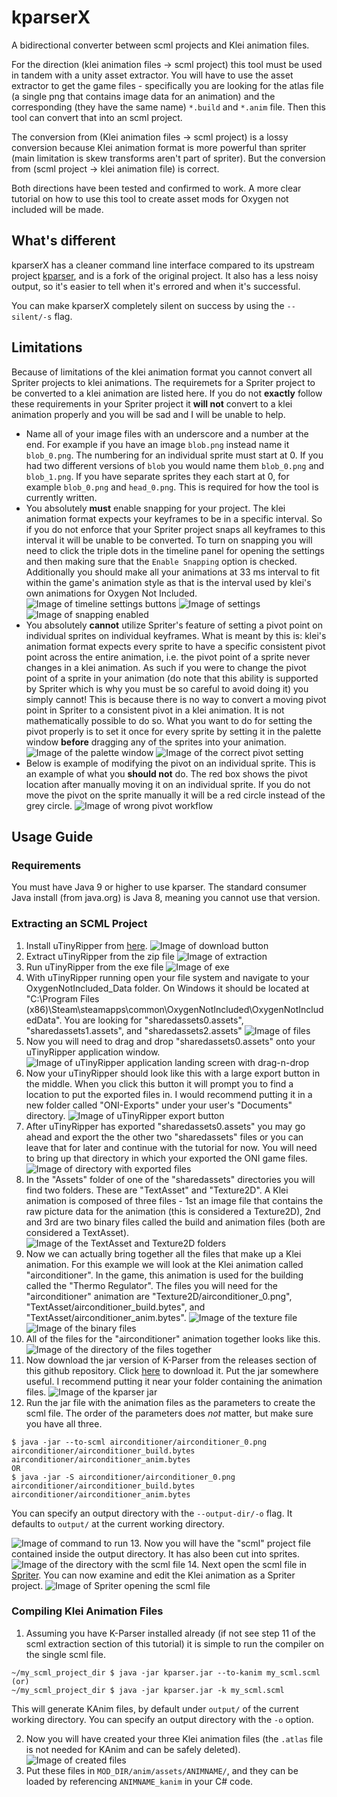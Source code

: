 # kparserX

A bidirectional converter between scml projects and Klei animation files.

For the direction (klei animation files -> scml project) this tool must be used in tandem with a unity asset extractor. You will have to use the asset extractor to get the game files - specifically you are looking for the
atlas file (a single png that contains image data for an animation) and the corresponding (they have the same name)
`*.build` and `*.anim` file. Then this tool can convert that into an scml project.

The conversion from (Klei animation files -> scml project) is a lossy conversion because Klei animation format is more powerful than spriter (main limitation is skew transforms aren't part of spriter). But the conversion from (scml project -> klei animation file) is correct.

Both directions have been tested and confirmed to work. A more clear tutorial on how to use this tool to create asset mods for Oxygen not included will be made.

## What's different
kparserX has a cleaner command line interface compared to its upstream project [kparser](https://github.com/daviscook477/kparser), and is a fork of the original project. It also has a less noisy output, so it's easier to tell when it's errored and when it's successful. 

You can make kparserX completely silent on success by using the `--silent/-s` flag.

## Limitations
Because of limitations of the klei animation format you cannot convert all Spriter projects to klei animations. The requiremets for a Spriter project to be converted to a klei animation are listed here. If you do not **exactly** follow these requirements in your Spriter project it **will not** convert to a klei animation properly and you will be sad and I will be unable to help.
* Name all of your image files with an underscore and a number at the end. For example if you have an image `blob.png` instead name it `blob_0.png`. The numbering for an individual sprite must start at 0. If you had two different versions of `blob` you would name them `blob_0.png` and `blob_1.png`. If you have separate sprites they each start at 0, for example `blob_0.png` and `head_0.png`. This is required for how the tool is currently written.
* You absolutely **must** enable snapping for your project. The klei animation format expects your keyframes to be in a specific interval. So if you do not enforce that your Spriter project snaps all keyframes to this interval it will be unable to be converted. To turn on snapping you will need to click the triple dots in the timeline panel for opening the settings and then making sure that the `Enable Snapping` option is checked. Additionally you should make all your animations at 33 ms interval to fit within the game's animation style as that is the interval used by klei's own animations for Oxygen Not Included.
![Image of timeline settings buttons](imgs/timeline_settings_buttons.png)
![Image of settings](imgs/timeline_settings_enable_snapping.png)
![Image of snapping enabled](imgs/snapping_enabled.png)
* You absolutely **cannot** utilize Spriter's feature of setting a pivot point on individual sprites on individual keyframes. What is meant by this is: klei's animation format expects every sprite to have a specific consistent pivot point across the entire animation, i.e. the pivot point of a sprite never changes in a klei animation. As such if you were to change the pivot point of a sprite in your animation (do note that this ability is supported by Spriter which is why you must be so careful to avoid doing it) you simply cannot! This is because there is no way to convert a moving pivot point in Spriter to a consistent pivot in a klei animation. It is not mathematically possible to do so. What you want to do for setting the pivot properly is to set it once for every sprite by setting it in the palette window **before** dragging any of the sprites into your animation.
![Image of the palette window](imgs/pivot_correct_0.png)
![Image of the correct pivot setting](imgs/pivot_correct_1.png)
* Below is example of modifying the pivot on an individual sprite. This is an example of what you **should not** do. The red box shows the pivot location after manually moving it on an individual sprite. If you do not move the pivot on the sprite manually it will be a red circle instead of the grey circle.
![Image of wrong pivot workflow](imgs/pivot_incorrect_0.png)

## Usage Guide

### Requirements

You must have Java 9 or higher to use kparser. The standard consumer Java install (from java.org) is Java 8, meaning you cannot use that version.

### Extracting an SCML Project

1. Install uTinyRipper from [here](https://github.com/mafaca/UtinyRipper).
![Image of download button](imgs/tut_step_0.png)
2. Extract uTinyRipper from the zip file
![Image of extraction](imgs/tut_step_1.png)
3. Run uTinyRipper from the exe file
![Image of exe](imgs/tut_step_2.png)
4. With uTinyRipper running open your file system and navigate to your OxygenNotIncluded_Data folder. On Windows it should be located at "C:\Program Files (x86)\Steam\steamapps\common\OxygenNotIncluded\OxygenNotIncludedData". You are looking for "sharedassets0.assets", "sharedassets1.assets", and "sharedassets2.assets"
![Image of files](imgs/tut_step_3.png)
5. Now you will need to drag and drop "sharedassets0.assets" onto your uTinyRipper application window.
![Image of uTinyRipper application landing screen with drag-n-drop](imgs/tut_step_4.png)
6. Now your uTinyRipper should look like this with a large export button in the middle. When you click this button it will prompt you to find a location to put the exported files in. I would recommend putting it in a new folder called "ONI-Exports" under your user's "Documents" directory.
![Image of uTinyRipper export button](imgs/tut_step_5.png)
7. After uTinyRipper has exported "sharedassets0.assets" you may go ahead and export the the other two "sharedassets" files or you can leave that for later and continue with the tutorial for now. You will need to bring up that directory in which your exported the ONI game files.
![Image of directory with exported files](imgs/tut_step_6.png)
8. In the "Assets" folder of one of the "sharedassets" directories you will find two folders. These are "TextAsset" and "Texture2D". A Klei animation is composed of three files - 1st an image file that contains the raw picture data for the animation (this is considered a Texture2D), 2nd and 3rd are two binary files called the build and animation files (both are considered a TextAsset).
![Image of the TextAsset and Texture2D folders](imgs/tut_step_7.png)
9. Now we can actually bring together all the files that make up a Klei animation. For this example we will look at the Klei animation called "airconditioner". In the game, this animation is used for the building called the "Thermo Regulator". The files you will need for the "airconditioner" animation are "Texture2D/airconditioner_0.png", "TextAsset/airconditioner_build.bytes", and "TextAsset/airconditioner_anim.bytes".
![Image of the texture file](imgs/tut_step_8a.png)
![Image of the binary files](imgs/tut_step_8b.png)
10. All of the files for the "airconditioner" animation together looks like this.
![Image of the directory of the files together](imgs/tut_step_9.png)
11. Now download the jar version of K-Parser from the releases section of this github repository. Click [here](https://github.com/skairunner/kparserX/releases) to download it. Put the jar somewhere useful. I recommend putting it near your folder containing the animation files.
![Image of the kparser jar](imgs/tut_step_10.png)
12. Run the jar file with the animation files as the parameters to create the scml file. The order of the parameters does *not* matter, but make sure you have all three.
```
$ java -jar --to-scml airconditioner/airconditioner_0.png airconditioner/airconditioner_build.bytes airconditioner/airconditioner_anim.bytes
OR
$ java -jar -S airconditioner/airconditioner_0.png airconditioner/airconditioner_build.bytes airconditioner/airconditioner_anim.bytes
```

You can specify an output directory with the `--output-dir/-o` flag. It defaults to `output/` at the current working directory.

![Image of command to run](imgs/tut_step_11.png)
13. Now you will have the "scml" project file contained inside the output directory. It has also been cut into sprites.
![Image of the directory with the scml file](imgs/tut_step_12.png)
14. Next open the scml file in [Spriter](https://brashmonkey.com/). You can now examine and edit the Klei animation as a Spriter project.
![Image of Spriter opening the scml file](imgs/tut_step_13.png)

### Compiling Klei Animation Files
1. Assuming you have K-Parser installed already (if not see step 11 of the scml extraction section of this tutorial) it is simple to run the compiler on the single scml file.
```asciidoc
~/my_scml_project_dir $ java -jar kparser.jar --to-kanim my_scml.scml
(or)
~/my_scml_project_dir $ java -jar kparser.jar -k my_scml.scml
```
This will generate KAnim files, by default under  `output/` of the current working directory. You can specify an output directory with the `-o` option.  

2. Now you will have created your three Klei animation files (the `.atlas` file is not needed for KAnim and can be safely deleted).
![Image of created files](imgs/new_build_results.png)
3. Put these files in `MOD_DIR/anim/assets/ANIMNAME/`, and they can be loaded by referencing `ANIMNAME_kanim` in your C# code.